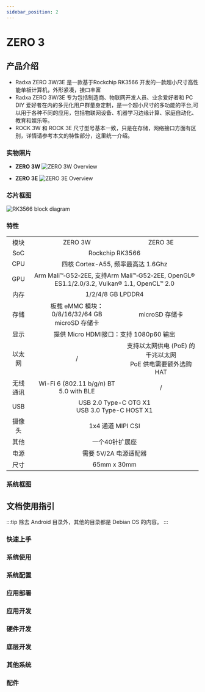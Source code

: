 ```yaml
---
sidebar_position: 2
---
```


# ZERO 3

## 产品介绍

- Radxa ZERO 3W/3E 是一款基于Rockchip RK3566 开发的一款超小尺寸高性能单板计算机，外形紧凑，接口丰富
- Radxa ZERO 3W/3E 专为包括制造商、物联网开发人员、业余爱好者和 PC DIY 爱好者在内的多元化用户群量身定制，是一个超小尺寸的多功能的平台,可以用于各种不同的应用，包括物联网设备、机器学习边缘计算、家庭自动化、教育和娱乐等。
- ROCK 3W 和 ROCK 3E 尺寸型号基本一致，只是在存储，网络接口方面有区别，详情请参考本文的特性部分，这里统一介绍。

### 实物照片

- **ZERO 3W**
  ![ZERO 3W Overview](/img/zero/zero3w/radxa_zero_3w.webp)

- **ZERO 3E**
  ![ZERO 3E Overview](/img/zero/zero3w/radxa_zero_3e.webp)

### 芯片框图

![RK3566 block diagram](/img/rock3/rk3566_block_diagram.webp)

### 特性

<table>
    <tr>
        <td align="center" >模块</td>
        <td align="center">ZERO 3W</td>
        <td align="center">ZERO 3E</td>
    </tr>
    <tr>
        <td align="center">SoC</td>
        <td colspan="2" align="center">Rockchip RK3566</td>
    </tr>
    <tr>
        <td align="center">CPU</td>
        <td colspan="2" align="center">四核 Cortex-A55, 频率最高达 1.6Ghz</td>
    </tr>
    <tr>
        <td align="center">GPU</td>
        <td colspan="2" align="center">Arm Mali™‑G52‑2EE, 支持Arm Mali™‑G52‑2EE, OpenGL® ES1.1/2.0/3.2, Vulkan® 1.1, OpenCL™ 2.0</td>
    </tr>
    <tr>
        <td align="center">内存</td>
        <td colspan="2" align="center">1/2/4/8 GB LPDDR4</td>
    </tr>
    <tr>
        <td align="center">存储</td>
        <td align="center">板载 eMMC 模块：0/8/16/32/64 GB <br/> microSD 存储卡</td>
        <td align="center">microSD 存储卡</td>
    </tr>
    <tr>
        <td align="center">显示</td>
        <td colspan="2" align="center">提供 Micro HDMI接口：支持 1080p60 输出</td>
    </tr>
    <tr>
        <td align="center">以太网</td>
        <td align="center">/</td>
        <td align="center">支持以太网供电 (PoE) 的千兆以太网<br/>PoE 供电需要额外选购HAT</td>
    </tr>
    <tr>
        <td align="center">无线通讯</td>
        <td align="center">Wi-Fi 6 (802.11 b/g/n) BT 5.0 with BLE</td>
        <td align="center">/</td>
    </tr>
    <tr>
        <td align="center">USB</td>
        <td colspan="2" align="center">USB 2.0 Type-C OTG X1 <br/> USB 3.0 Type-C HOST X1</td>
    </tr>
    <tr>
        <td align="center">摄像头</td>
        <td colspan="2" align="center">1x4 通道 MIPI CSI</td>
    </tr>
    <tr>
        <td align="center">其他</td>
        <td colspan="2" align="center">一个40针扩展座</td>
    </tr>
    <tr>
        <td align="center">电源</td>
        <td colspan="2" align="center">需要 5V/2A 电源适配器</td>
    </tr>
    <tr>
        <td align="center">尺寸</td>
        <td colspan="2" align="center">65mm x 30mm</td>
    </tr>
</table>

### 系统框图

## 文档使用指引

:::tip
除去 Android 目录外，其他的目录都是 Debian OS 的内容。
:::

### 快速上手

### 系统使用

### 系统配置

### 应用部署

### 应用开发

### 硬件开发

### 底层开发

### 其他系统

### 配件